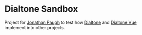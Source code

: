 # Dialtone Sandbox

Project for [Jonathan Paugh](https://github.com/JonathanPaugh) to test how [Dialtone](https://github.com/dialpad/dialtone) and [Dialtone Vue](https://github.com/dialpad/dialtone-vue) implement into other projects.

